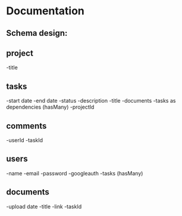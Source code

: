 # Documentation

## Schema design:
## project 
  -title

## tasks
  -start date
  -end date
  -status
  -description
  -title
  -documents
  -tasks as dependencies (hasMany)
  -projectId

## comments
  -userId
  -taskId
 
## users
  -name
  -email
  -password
  -googleauth
  -tasks (hasMany)
  
## documents
  -upload date
  -title
  -link
  -taskId
